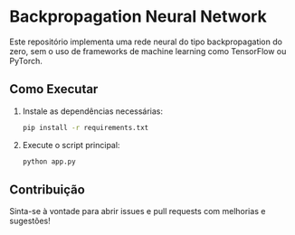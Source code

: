 # Backpropagation Neural Network

Este repositório implementa uma rede neural do tipo backpropagation do zero, sem o uso de frameworks de machine learning como TensorFlow ou PyTorch.

## Como Executar
1. Instale as dependências necessárias:
   ```sh
   pip install -r requirements.txt
   ```
2. Execute o script principal:
   ```sh
   python app.py
   ```

## Contribuição
Sinta-se à vontade para abrir issues e pull requests com melhorias e sugestões!
